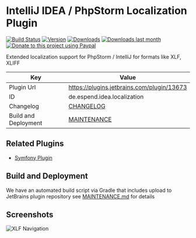 # IntelliJ IDEA / PhpStorm Localization Plugin

[![Build Status](https://travis-ci.org/Haehnchen/idea-php-shopware-plugin.svg?branch=master)](https://travis-ci.org/Haehnchen/idea-php-shopware-plugin)
[![Version](http://phpstorm.espend.de/badge/13673/version)](https://plugins.jetbrains.com/plugin/13673)
[![Downloads](http://phpstorm.espend.de/badge/13673/downloads)](https://plugins.jetbrains.com/plugin/13673)
[![Downloads last month](http://phpstorm.espend.de/badge/13673/last-month)](https://plugins.jetbrains.com/plugin/13673)
[![Donate to this project using Paypal](https://img.shields.io/badge/paypal-donate-yellow.svg)](https://www.paypal.me/DanielEspendiller)

Extended localization support for PhpStorm / IntelliJ for formats like XLF, XLIFF

Key                  | Value
-------------------  | -------------------
Plugin Url           | https://plugins.jetbrains.com/plugin/13673
ID                   | de.espend.idea.localization
Changelog            | [CHANGELOG](CHANGELOG.md)
Build and Deployment | [MAINTENANCE](MAINTENANCE.md)

## Related Plugins

* [Symfony Plugin](https://plugins.jetbrains.com/plugin/7219)


## Build and Deployment

We have an automated build script via Gradle that includes upload to JetBrains plugin repository see [MAINTENANCE.md](MAINTENANCE.md) for details 


## Screenshots

![XLF Navigation](https://plugins.jetbrains.com/files/13673/screenshot_20927.png)
